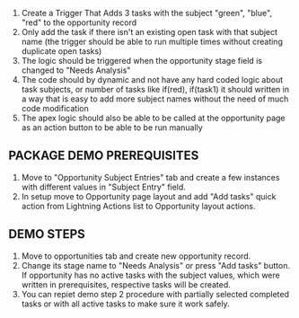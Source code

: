 1. Create a Trigger That Adds 3 tasks with the subject "green", "blue", "red" to the opportunity record
2. Only add the task if there isn't an existing open task with that subject name (the trigger should be able to run multiple times without creating duplicate open tasks)
3. The logic should be triggered when the opportunity stage field is changed to "Needs Analysis"
4. The code should by dynamic and not have any hard coded logic about task subjects, or number of tasks like if(red), if(task1) it should written in a way that is easy to add more subject names without the need of much code modification
5. The apex logic should also be able to be called at the opportunity page as an action button to be able to be run manually

##                                     PACKAGE DEMO PREREQUISITES 
1. Move to "Opportunity Subject Entries" tab and create a few instances with different values in "Subject Entry" field.
2. In setup move to Opportunity page layout and add "Add tasks" quick action from Lightning Actions list to Opportunity layout actions.
##                                           DEMO STEPS
1. Move to opportunities tab and create new opportunity record.
2. Change its stage name to "Needs Analysis" or press "Add tasks" button. If opportunity has no active tasks with the subject values, which were written in prerequisites, respective tasks will be created.                                         
3. You can repiet demo step 2 procedure with partially selected completed tasks or with all active tasks to make sure it work safely. 